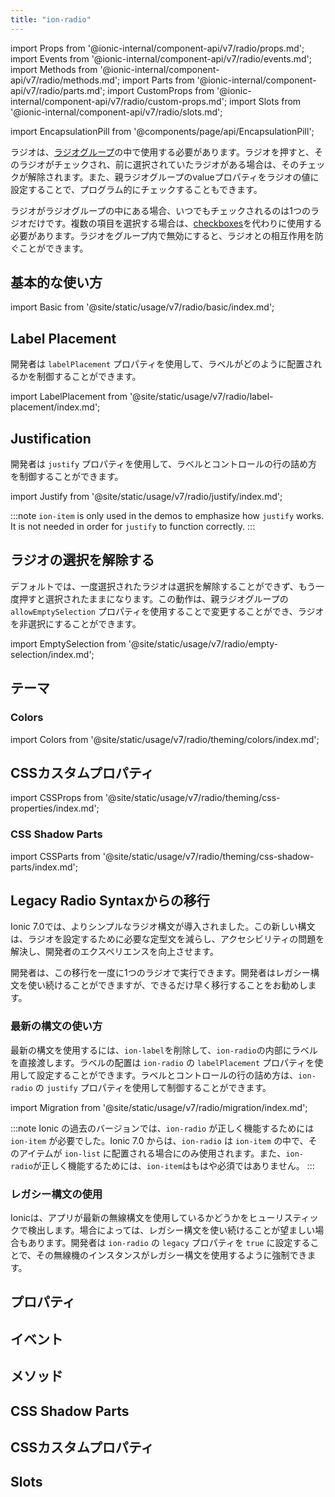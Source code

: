 ```yaml
---
title: "ion-radio"
---
```

import Props from '@ionic-internal/component-api/v7/radio/props.md';
import Events from '@ionic-internal/component-api/v7/radio/events.md';
import Methods from '@ionic-internal/component-api/v7/radio/methods.md';
import Parts from '@ionic-internal/component-api/v7/radio/parts.md';
import CustomProps from '@ionic-internal/component-api/v7/radio/custom-props.md';
import Slots from '@ionic-internal/component-api/v7/radio/slots.md';

<head>
  <title>ion-radio: Radio Component for iOS and Android</title>
  <meta name="description" content="Radioコンポーネントは、iOSおよびAndroidデバイスのion-radio-groupsの内部で使用する必要があります。Radioコンポーネントの使用方法とインストール方法については、こちらをご覧ください。" />
</head>

import EncapsulationPill from '@components/page/api/EncapsulationPill';

<EncapsulationPill type="shadow" />


ラジオは、[ラジオグループ](./radio-group)の中で使用する必要があります。ラジオを押すと、そのラジオがチェックされ、前に選択されていたラジオがある場合は、そのチェックが解除されます。また、親ラジオグループのvalueプロパティをラジオの値に設定することで、プログラム的にチェックすることもできます。

ラジオがラジオグループの中にある場合、いつでもチェックされるのは1つのラジオだけです。複数の項目を選択する場合は、[checkboxes](./checkbox)を代わりに使用する必要があります。ラジオをグループ内で無効にすると、ラジオとの相互作用を防ぐことができます。

## 基本的な使い方

import Basic from '@site/static/usage/v7/radio/basic/index.md';

<Basic />

## Label Placement

開発者は `labelPlacement` プロパティを使用して、ラベルがどのように配置されるかを制御することができます。

import LabelPlacement from '@site/static/usage/v7/radio/label-placement/index.md';

<LabelPlacement />

## Justification

開発者は `justify` プロパティを使用して、ラベルとコントロールの行の詰め方を制御することができます。

import Justify from '@site/static/usage/v7/radio/justify/index.md';

<Justify />


:::note
`ion-item` is only used in the demos to emphasize how `justify` works. It is not needed in order for `justify` to function correctly.
:::

## ラジオの選択を解除する

デフォルトでは、一度選択されたラジオは選択を解除することができず、もう一度押すと選択されたままになります。この動作は、親ラジオグループの `allowEmptySelection` プロパティを使用することで変更することができ、ラジオを非選択にすることができます。

import EmptySelection from '@site/static/usage/v7/radio/empty-selection/index.md';

<EmptySelection />


## テーマ

### Colors

import Colors from '@site/static/usage/v7/radio/theming/colors/index.md';

<Colors />

## CSSカスタムプロパティ

import CSSProps from '@site/static/usage/v7/radio/theming/css-properties/index.md';

<CSSProps />

### CSS Shadow Parts

import CSSParts from '@site/static/usage/v7/radio/theming/css-shadow-parts/index.md';

<CSSParts />

## Legacy Radio Syntaxからの移行

Ionic 7.0では、よりシンプルなラジオ構文が導入されました。この新しい構文は、ラジオを設定するために必要な定型文を減らし、アクセシビリティの問題を解決し、開発者のエクスペリエンスを向上させます。

開発者は、この移行を一度に1つのラジオで実行できます。開発者はレガシー構文を使い続けることができますが、できるだけ早く移行することをお勧めします。

### 最新の構文の使い方

最新の構文を使用するには、`ion-label`を削除して、`ion-radio`の内部にラベルを直接渡します。ラベルの配置は `ion-radio` の `labelPlacement` プロパティを使用して設定することができます。ラベルとコントロールの行の詰め方は、`ion-radio` の `justify` プロパティを使用して制御することができます。

import Migration from '@site/static/usage/v7/radio/migration/index.md';

<Migration />
  

:::note
Ionic の過去のバージョンでは、`ion-radio` が正しく機能するためには `ion-item` が必要でした。Ionic 7.0 からは、`ion-radio` は `ion-item` の中で、そのアイテムが `ion-list` に配置される場合にのみ使用されます。また、`ion-radio`が正しく機能するためには、`ion-item`はもはや必須ではありません。
:::

### レガシー構文の使用

Ionicは、アプリが最新の無線構文を使用しているかどうかをヒューリスティックで検出します。場合によっては、レガシー構文を使い続けることが望ましい場合もあります。開発者は `ion-radio` の `legacy` プロパティを `true` に設定することで、その無線機のインスタンスがレガシー構文を使用するように強制できます。



## プロパティ
<Props />

## イベント
<Events />

## メソッド
<Methods />

## CSS Shadow Parts
<Parts />

## CSSカスタムプロパティ
<CustomProps />

## Slots
<Slots />
